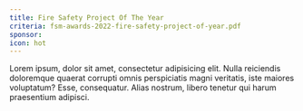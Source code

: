 ```yaml
---
title: Fire Safety Project Of The Year
criteria: fsm-awards-2022-fire-safety-project-of-year.pdf
sponsor: 
icon: hot
---
```

Lorem ipsum, dolor sit amet, consectetur adipisicing elit. Nulla reiciendis doloremque quaerat corrupti omnis perspiciatis magni veritatis, iste maiores voluptatum? Esse, consequatur. Alias nostrum, libero tenetur qui harum praesentium adipisci.